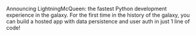 Announcing LightningMcQueen: the fastest Python development experience in the galaxy.
For the first time in the history of the galaxy, you can build a hosted app with data persistence and user auth in just 1 line of code!
